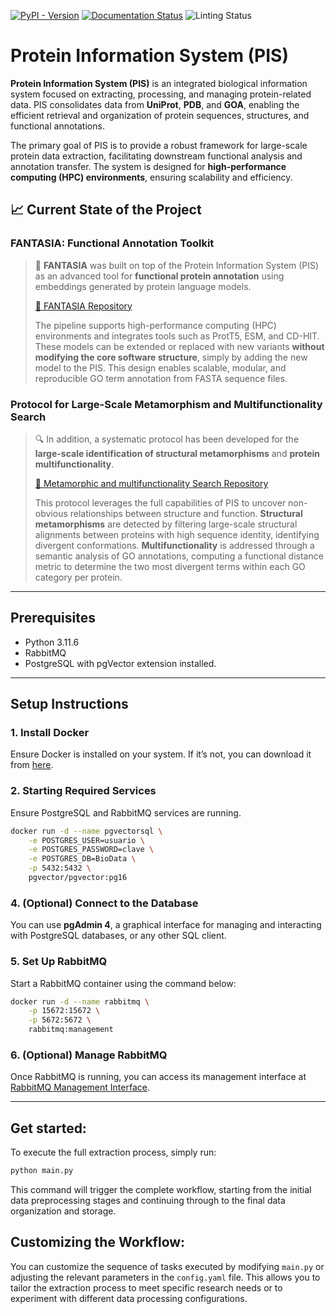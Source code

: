 [![PyPI - Version](https://img.shields.io/pypi/v/protein-information-system)](https://pypi.org/project/protein-information-system/)
[![Documentation Status](https://readthedocs.org/projects/protein-information-system/badge/?version=latest)](https://protein-information-system.readthedocs.io/en/latest/?badge=latest)
![Linting Status](https://github.com/CBBIO/protein-information-system/actions/workflows/test-lint.yml/badge.svg?branch=main)

# **Protein Information System (PIS)**

**Protein Information System (PIS)** is an integrated biological information system focused on extracting, processing, and managing protein-related data. PIS consolidates data from **UniProt**, **PDB**, and **GOA**, enabling the efficient retrieval and organization of protein sequences, structures, and functional annotations.

The primary goal of PIS is to provide a robust framework for large-scale protein data extraction, facilitating downstream functional analysis and annotation transfer. The system is designed for **high-performance computing (HPC) environments**, ensuring scalability and efficiency.


## 📈 **Current State of the Project**

### **FANTASIA: Functional Annotation Toolkit**


> 🧠 **FANTASIA** was built on top of the Protein Information System (PIS) as an advanced tool for **functional protein annotation** using embeddings generated by protein language models.
>
> [🔗 FANTASIA Repository](https://github.com/CBBIO/FANTASIA)
>
> The pipeline supports high-performance computing (HPC) environments and integrates tools such as ProtT5, ESM, and CD-HIT. These models can be extended or replaced with new variants **without modifying the core software structure**, simply by adding the new model to the PIS. This design enables scalable, modular, and reproducible GO term annotation from FASTA sequence files.


### **Protocol for Large-Scale Metamorphism and Multifunctionality Search**

> 🔍 In addition, a systematic protocol has been developed for the **large-scale identification of structural metamorphisms** and **protein multifunctionality**.
>
> [🔗 Metamorphic and multifunctionality Search Repository](https://github.com/CBBIO/metamorphic_multifunctional_search)
> 
> This protocol leverages the full capabilities of PIS to uncover non-obvious relationships between structure and function. **Structural metamorphisms** are detected by filtering large-scale structural alignments between proteins with high sequence identity, identifying divergent conformations. **Multifunctionality** is addressed through a semantic analysis of GO annotations, computing a functional distance metric to determine the two most divergent terms within each GO category per protein.

---

## **Prerequisites**

- Python 3.11.6
- RabbitMQ
- PostgreSQL with pgVector extension installed.

---

## **Setup Instructions**

### 1. Install Docker
Ensure Docker is installed on your system. If it’s not, you can download it from [here](https://docs.docker.com/get-docker/).

### 2. Starting Required Services

Ensure PostgreSQL and RabbitMQ services are running.

```bash
docker run -d --name pgvectorsql \
    -e POSTGRES_USER=usuario \
    -e POSTGRES_PASSWORD=clave \
    -e POSTGRES_DB=BioData \
    -p 5432:5432 \
    pgvector/pgvector:pg16 

```

### 4. (Optional) Connect to the Database

You can use **pgAdmin 4**, a graphical interface for managing and interacting with PostgreSQL databases, or any other SQL client.

### 5. Set Up RabbitMQ

Start a RabbitMQ container using the command below:

```bash
docker run -d --name rabbitmq \
    -p 15672:15672 \
    -p 5672:5672 \
    rabbitmq:management
```

### 6. (Optional) Manage RabbitMQ

Once RabbitMQ is running, you can access its management interface at [RabbitMQ Management Interface](http://localhost:15672/#/queues).

---

## **Get started:**

To execute the full extraction process, simply run:

```bash
python main.py
```

This command will trigger the complete workflow, starting from the initial data preprocessing stages and continuing through to the final data organization and storage.

## **Customizing the Workflow:**

You can customize the sequence of tasks executed by modifying `main.py` or adjusting the relevant parameters in the `config.yaml` file. This allows you to tailor the extraction process to meet specific research needs or to experiment with different data processing configurations.

